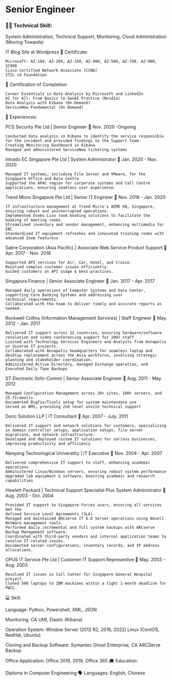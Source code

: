 # Senior Engineer


### 👨‍💻 Technical Skill: 
System Administration, Technical Support, Monitoring, Cloud Administration (Moving Towards)


IT Blog Site at Wordpress
📃 Certificate:

    Microsoft: AZ-104, AZ-204, AZ-350, AZ-400, AZ-500, AZ-700, AZ-900, SC900
    Cisco Certified Network Associate (CCNA)
    ITIL v4 Foundation

📃 Certification of Completion

    Career Essentials in Data Analysis by Microsoft and LinkedIn
    AI for All: From Basics to GenAI Practice (Nvidia)
    Data Analysis with Kibana (On-Demand)
    ServiceNow Fundamental (On Demand)

💼 Experiences:

PCS Security Pte Ltd | Senior Engineer
📆 Nov. 2020 -Ongoing

    Conducted data analysis in Kibana to identify the service responsible for the incident and provided findings to the Support Team.
    Creating Monitoring Dashboard in Kibana
    Managed and administered ServiceNow ticketing systems

Intrado EC Singapore Pte Ltd | System Administrator
📆 Jan. 2020 - Nov. 2020

    Managed IT systems, including File Server and VMware, for the Singapore Office and Data Centre
    Supported the APAC region for corporate systems and Call Centre applications, ensuring seamless user experience.

Trend Micro Singapore Pte Ltd | Senior IT Engineer
📆 Nov. 2018 - Jan. 2020

    IT infrastructure management at Trend Micro's AEME HQ, Singapore, ensuring robust and uninterrupted operations.
    Implemented Evoko Liso room booking solutions to facilitate the booking of meeting rooms.
    Streamlined inventory and vendor management, enhancing multimedia for EBC
    Standardized IT equipment refreshes and innovated training rooms with advanced Zoom featuresx

Sabre Corporation (Asia Pacific) | Associate Web Service Product Support
📆 Apr. 2017 - Nov. 2018

    Supported API services for Air, Car, Hotel, and Cruise.
    Resolved complex customer issues efficiently.
    Guided customers on API usage & best practices.

Singapura Finance | Senior Associate Engineer
📆 Jan. 2017 - Apr. 2017

    Managed daily operations of Computer Systems and Data Center, supporting Core Banking Systems and addressing user
    technical requirements.
    Collaborated with the team to deliver timely and accurate reports as needed.

Rockwell Collins (Information Management Services) | Staff Engineer
📆 May. 2012 - Jan. 2017

    Delivered IT support across 12 countries, ensuring hardware/software resolution and video conferencing support for 200+ staff
    Liaised with Technology Services Engineers and Analysts from Annapolis on diverse IT projects.
    Collaborated with Annapolis headquarters for seamless laptop and desktop replacement across the Asia workforce, involving strategic
    planning and stakeholder coordination.
    Administered Active Directory, managed Exchange operation, and Executed Daily Tape Backups

ST Electronic (Info-Comm) | Senior Associate Engineer
📆 Aug. 2011 - May. 2012

    Managed Configuration Management across 20+ sites, 100+ servers, and 25 firewalls
    Documented BigFix/Tivoli setup for system maintenance use
    Served as BMS, providing 2nd level onsite technical support

Doric Solution LLP | IT Consultant
📆 Apr. 2007 - July. 2011

    Delivered IT support and network solutions for customers, specializing in domain controller setups, application setups, file server migrations, and network infrastructure.
    Developed and deployed custom IT solutions for various businesses, improving productivity and efficiency

Nanyang Technological Universtity | IT Executive
📆 Nov. 2004 - Apr. 2007

    Delivered comprehensive IT support to staff, enhancing academic operations
    Administered Linux/Windows servers, ensuring robust system performance
    Upgraded lab equipment & software, boosting academic and research capabilities

Hewlett Packard | Technical Support Specialist Plus System Administrator
📆 Aug. 2003 - Oct. 2004

    Provided IT support to Singapore Forces users, ensuring all services met the
    defined Service Level Agreements (SLA).
    Managed and maintained ARCserve IT 6.6 Server operations using Novell NetWare management tools.
    Performed daily incremental and full system backups with ARCserve Backup Management software.
    Coordinated with third-party vendors and internal application teams to resolve IT-related issues.
    Documented server configurations, inventory records, and IP address allocations.

OPUS IT Service Pte Ltd | Customer IT Support Representive
📆 May. 2003 - Aug. 2003

    Resolved IT issues in Call Center for Singapore General Hospital project.
    Cloned 500 laptops to IBM machines within a tight 1-month deadline for PWCC.

💻 Skill:

Language:
Python, Powershell, XML, JSON

Monitoring:
CA UMI, Elastic (Kibana)

Operation System:
Window Server (2012 R2, 2016, 2022)
Linux (CentOS, RedHat, Ubuntu)

Cloning and Backup Software:
Symantec Ghost Enterprise, CA ARCServe Backup

Office Application:
Office 2016, 2019, Office 365
🎓 Education:

Diploma in Computer Engineering
🗣️ Languages:
English, Chinese
